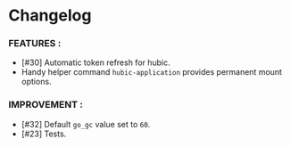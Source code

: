 # Changelog

### FEATURES :
- [#30] Automatic token refresh for hubic.
- Handy helper command `hubic-application` provides permanent mount options.

### IMPROVEMENT :
- [#32] Default `go_gc` value set to `60`.
- [#23] Tests.
